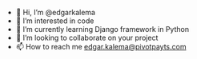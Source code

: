 - 👋 Hi, I’m @edgarkalema
- 👀 I’m interested in code
- 🌱 I’m currently learning Django framework in Python
- 💞️ I’m looking to collaborate on your project
- 📫 How to reach me edgar.kalema@pivotpayts.com

<!---
edgarkalema/edgarkalema is a ✨ special ✨ repository because its `README.md` (this file) appears on your GitHub profile.
You can click the Preview link to take a look at your changes.
--->

